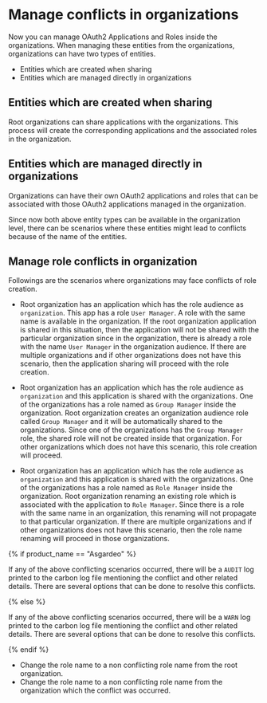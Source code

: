 # Manage conflicts in organizations

Now you can manage OAuth2 Applications and Roles inside the organizations. When managing these entities from the 
organizations, organizations can have two types of entities.

- Entities which are created when sharing
- Entities which are managed directly in organizations

## Entities which are created when sharing

Root organizations can share applications with the organizations. This process will create the corresponding applications 
and the associated roles in the organization.

## Entities which are managed directly in organizations

Organizations can have their own OAuth2 applications and roles that can be associated with those OAuth2 applications 
managed in the organization.

Since now both above entity types can be available in the organization level, there can be scenarios where these entities 
might lead to conflicts because of the name of the entities.

## Manage role conflicts in organization

Followings are the scenarios where organizations may face conflicts of role creation.

- Root organization has an application which has the role audience as `organization`. This app has a role `User Manager`. 
A role with the same name is available in the organization. If the root organization application is shared in this situation,
then the application will not be shared with the particular organization since in the organization, there is already a role 
with the name `User Manager` in the organization audience. If there are multiple organizations and if other organizations does 
not have this scenario, then the application sharing will proceed with the role creation.

- Root organization has an application which has the role audience as `organization` and this application is shared with the 
organizations. One of the organizations has a role named as `Group Manager` inside the organization. Root organization creates 
an organization audience role called `Group Manager` and it will be automatically shared to the organizations. Since one of the 
organizations has the `Group Manager` role, the shared role will not be created inside that organization. For other organizations 
which does not have this scenario, this role creation will proceed.

- Root organization has an application which has the role audience as `organization` and this application is shared with the 
organizations. One of the organizations has a role named as `Role Manager` inside the organization. Root organization renaming 
an existing role which is associated with the application to `Role Manager`. Since there is a role with the same name in an 
organization, this renaming will not propagate to that particular organization. If there are multiple organizations and if other organizations does not have this scenario, then the role name renaming will proceed in those organizations.

{% if product_name == "Asgardeo" %}

If any of the above conflicting scenarios occurred, there will be a `AUDIT` log printed to the carbon log file mentioning the 
conflict and other related details. There are several options that can be done to resolve this conflicts.

{% else %}

If any of the above conflicting scenarios occurred, there will be a `WARN` log printed to the carbon log file mentioning the 
conflict and other related details. There are several options that can be done to resolve this conflicts.

{% endif %}

- Change the role name to a non conflicting role name from the root organization.
- Change the role name to a non conflicting role name from the organization which the conflict was occurred.

